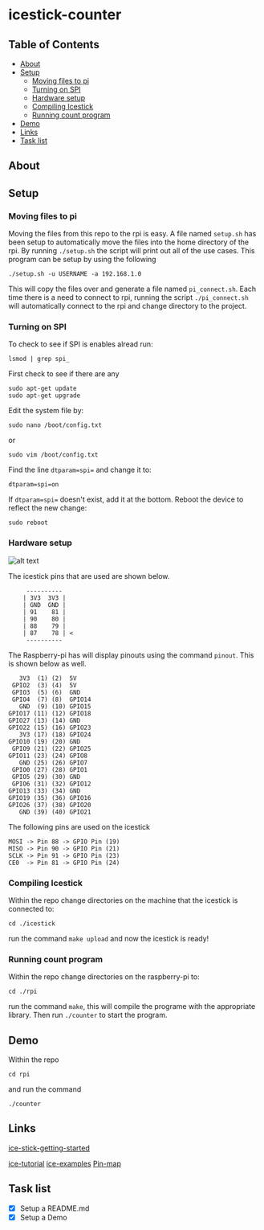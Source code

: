 # icestick-counter

## Table of Contents
 * [About](#About)
 * [Setup](#Setup)
    * [Moving files to pi](#Moving-files-to-pi)
    * [Turning on SPI](#Turning-on-SPI)
    * [Hardware setup](#Hardware-setup)
    * [Compiling Icestick](#Compiling-Icestick)
    * [Running count program](#Running-count-program)
 * [Demo](#Demo)
 * [Links](#Links)
 * [Task list](#Task-list)


## About

## Setup

### Moving files to pi

Moving the files from this repo to the rpi is easy. A file named `setup.sh` has been setup
to automatically move the files into the home directory of the rpi. By running `./setup.sh`
the script will print out all of the use cases. This program can be setup by using the 
following

```
./setup.sh -u USERNAME -a 192.168.1.0 
```

This will copy the files over and generate a file named `pi_connect.sh`. Each time there
is a  need to connect to rpi, running the script `./pi_connect.sh` will automatically connect
to the rpi and change directory to the project.

### Turning on SPI

To check to see if SPI is enables alread run:

```
lsmod | grep spi_
```

First check to see if there are any 
```
sudo apt-get update
sudo apt-get upgrade
```

Edit the system file by:

```
sudo nano /boot/config.txt 
```

or

```
sudo vim /boot/config.txt 
```


Find the line `dtparam=spi=` and change it to:
```
dtparam=spi=on
```

If `dtparam=spi=` doesn't exist, add it at the bottom. Reboot the device to 
reflect the new change:

```
sudo reboot
```

### Hardware setup

![alt text](https://github.com/timothypholmes/icestick-counter/blob/main/wires.png)

The icestick pins that are used are shown below.

```
     ----------
    | 3V3  3V3 |
    | GND  GND |
    | 91    81 |
    | 90    80 |              
    | 88    79 |              
    | 87    78 | <            
     ----------   
```

The Raspberry-pi has will display pinouts using the command `pinout`. This is shown below as well.

```
   3V3  (1) (2)  5V    
 GPIO2  (3) (4)  5V    
 GPIO3  (5) (6)  GND   
 GPIO4  (7) (8)  GPIO14
   GND  (9) (10) GPIO15
GPIO17 (11) (12) GPIO18
GPIO27 (13) (14) GND   
GPIO22 (15) (16) GPIO23
   3V3 (17) (18) GPIO24
GPIO10 (19) (20) GND   
 GPIO9 (21) (22) GPIO25
GPIO11 (23) (24) GPIO8 
   GND (25) (26) GPIO7 
 GPIO0 (27) (28) GPIO1 
 GPIO5 (29) (30) GND   
 GPIO6 (31) (32) GPIO12
GPIO13 (33) (34) GND   
GPIO19 (35) (36) GPIO16
GPIO26 (37) (38) GPIO20
   GND (39) (40) GPIO21
```

The following pins are used on the icestick

```
MOSI -> Pin 88 -> GPIO Pin (19)
MISO -> Pin 90 -> GPIO Pin (21)
SCLK -> Pin 91 -> GPIO Pin (23)
CE0  -> Pin 81 -> GPIO Pin (24)
```

### Compiling Icestick

Within the repo change directories on the machine that the icestick is connected to:

```
cd ./icestick
```

run the command `make upload` and now the icestick is ready!


### Running count program

Within the repo change directories on the raspberry-pi to:

```
cd ./rpi
```

run the command `make`, this will compile the programe with the appropriate library. Then
run `./counter` to start the program.


## Demo

Within the repo

`cd rpi`

and run the command

`./counter`

## Links

[ice-stick-getting-started](http://www.clifford.at/icestorm/)

[ice-tutorial](https://mjoldfield.com/atelier/2018/02/ice40-blinky-icestick.html)
[ice-examples](https://github.com/nesl/ice40_examples)
[Pin-map](https://github.com/Obijuan/open-fpga-verilog-tutorial/blob/master/tutorial/doc/images/icestick_pinout.png)

## Task list

- [x] Setup a README.md
- [x] Setup a Demo